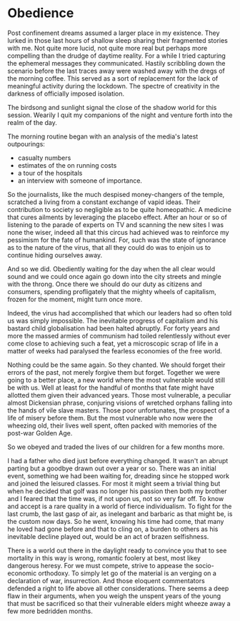# Obedience

Post confinement dreams assumed a larger place in my existence.
They lurked in those last hours of shallow sleep sharing their fragmented
stories with me.
Not quite more lucid, not quite more real but perhaps more compelling than
the drudge of daytime reality. For a while
I tried capturing the ephemeral messages they communicated. Hastily scribbling down the scenario before the last traces away were washed away with the dregs of the morning coffee.
This served as a sort of replacement for the lack of meaningful activity during the lockdown.
The spectre of creativity in the darkness of officially imposed isolation.

The birdsong and sunlight signal the close of the shadow world for this
session. Wearily I quit my companions of the night and venture forth into the realm of the day. 

The morning routine began with an analysis of the media's latest outpourings: 
- casualty numbers
- estimates of the on running costs
- a tour of the hospitals
- an interview with someone of importance.

So the journalists, like the much despised money-changers of the temple, scratched a living from a constant exchange of vapid ideas. Their contribution to society so negligible as to be quite homeopathic. A medicine that cures ailments by leveraging the placebo effect. After an hour or so of listening to the parade of experts on TV and scanning the new sites I was none the wiser, indeed all that this circus had achieved was to reinforce my pessimism for the fate of humankind. 
For,  such was the state of ignorance as to the nature of the virus,
that all they could do was to enjoin us to continue hiding ourselves away.

And so we did. Obediently waiting for the day when the all clear would sound
and we could once again go down into the city streets and mingle with the throng. Once there we should do our duty as citizens and consumers, spending profligately that the mighty wheels of capitalism, 
frozen for the moment, might turn once more.

Indeed, the virus had accomplished that which our leaders had so often told us
was simply impossible. The inevitable progress of capitalism and his bastard
child globalisation had been halted abruptly. For forty years and more the massed armies of
communism  had toiled relentlessly without ever come close to achieving such a feat, yet a microscopic
scrap of life in a matter of weeks had paralysed the fearless economies of the
free world.

Nothing could be the same again. So they chanted. We should forget their errors
of the past, not merely forgive them but forget. Together we were going to a better
place, a new world where the most vulnerable would still be with us. Well at least
for the handful of months that fate might have allotted them given their
advanced years. Those most vulnerable, a peculiar almost Dickensian phrase,
conjuring visions of wretched orphans falling into the hands of vile
slave masters. Those poor unfortunates, the prospect of a life of misery before
them. But the most vulnerable who now were the wheezing old, their lives well
spent, often packed with memories of the post-war Golden Age.

So we obeyed and traded the lives of our children for a few months more.

I had a father who died just before everything changed. It wasn't an abrupt
parting but a goodbye drawn out over a year or so. There was an initial event,
something we had been waiting for, dreading since he stopped work and joined
the leisured classes. For most it might seem a trivial thing but when he
decided that golf was no longer his passion then both my brother and I feared
that the time was, if not upon us, not so very far off.
To know and accept is a rare quality in a world of fierce individualism. To
fight for the last crumb, the last gasp of air, as inelegant and barbaric as
that might be, is the custom now days. So he went, knowing his time had come,
that many he loved had gone before and that to cling on, a burden to others as
his inevitable decline played out, would be an act of brazen selfishness. 

There is a world out there in the daylight ready to convince you that to see
mortality in this way is wrong, romantic foolery at best, most likey dangerous heresy. For we must compete, strive to appease the socio-economic orthodoxy. To simply let go of the material is an verging on a declaration of war, insurrection. And those eloquent commentators defended a right to life above all other considerations. There seems a deep flaw in their arguments, when you weigh the unspent years of the young that must be sacrificed so that their vulnerable elders might wheeze away a few more bedridden months.



